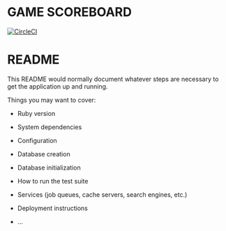 # GAME SCOREBOARD

[![CircleCI](https://circleci.com/gh/juanmaberrocal/game-scoreboard/tree/master.svg?style=svg)](https://circleci.com/gh/juanmaberrocal/game-scoreboard/tree/master)

# README

This README would normally document whatever steps are necessary to get the
application up and running.

Things you may want to cover:

* Ruby version

* System dependencies

* Configuration

* Database creation

* Database initialization

* How to run the test suite

* Services (job queues, cache servers, search engines, etc.)

* Deployment instructions

* ...
